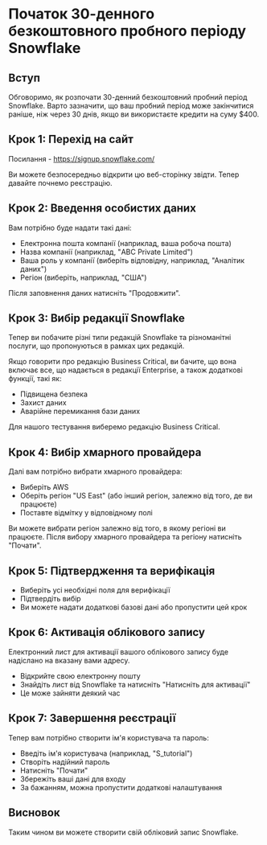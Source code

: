 


# Початок 30-денного безкоштовного пробного періоду Snowflake

## Вступ

Обговоримо, як розпочати 30-денний безкоштовний пробний період Snowflake. Варто зазначити, що ваш пробний період може закінчитися раніше, ніж через 30 днів, якщо ви використаєте кредити на суму $400. 

## Крок 1: Перехід на сайт

Посилання - https://signup.snowflake.com/

Ви можете безпосередньо відкрити цю веб-сторінку звідти. Тепер давайте почнемо реєстрацію.

## Крок 2: Введення особистих даних

Вам потрібно буде надати такі дані:
- Електронна пошта компанії (наприклад, ваша робоча пошта)
- Назва компанії (наприклад, "ABC Private Limited")
- Ваша роль у компанії (виберіть відповідну, наприклад, "Аналітик даних")
- Регіон (виберіть, наприклад, "США")

Після заповнення даних натисніть "Продовжити".

## Крок 3: Вибір редакції Snowflake

Тепер ви побачите різні типи редакцій Snowflake та різноманітні послуги, що пропонуються в рамках цих редакцій.

Якщо говорити про редакцію Business Critical, ви бачите, що вона включає все, що надається в редакції Enterprise, а також додаткові функції, такі як:
- Підвищена безпека
- Захист даних
- Аварійне перемикання бази даних

Для нашого тестування виберемо редакцію Business Critical.

## Крок 4: Вибір хмарного провайдера

Далі вам потрібно вибрати хмарного провайдера:
- Виберіть AWS
- Оберіть регіон "US East" (або інший регіон, залежно від того, де ви працюєте)
- Поставте відмітку у відповідному полі

Ви можете вибрати регіон залежно від того, в якому регіоні ви працюєте. Після вибору хмарного провайдера та регіону натисніть "Почати".

## Крок 5: Підтвердження та верифікація

- Виберіть усі необхідні поля для верифікації
- Підтвердіть вибір
- Ви можете надати додаткові базові дані або пропустити цей крок

## Крок 6: Активація облікового запису

Електронний лист для активації вашого облікового запису буде надіслано на вказану вами адресу.

- Відкрийте свою електронну пошту
- Знайдіть лист від Snowflake та натисніть "Натисніть для активації"
- Це може зайняти деякий час

## Крок 7: Завершення реєстрації

Тепер вам потрібно створити ім'я користувача та пароль:
- Введіть ім'я користувача (наприклад, "S_tutorial")
- Створіть надійний пароль
- Натисніть "Почати"
- Збережіть ваші дані для входу
- За бажанням, можна пропустити додаткові налаштування

## Висновок

Таким чином ви можете створити свій обліковий запис Snowflake. 

